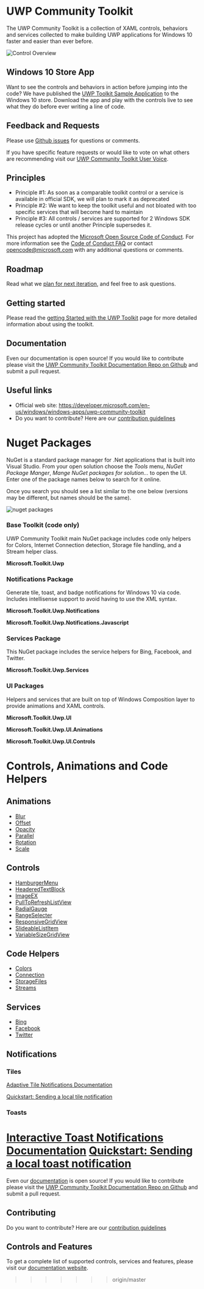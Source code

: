 UWP Community Toolkit
===========

The UWP Community Toolkit is a collection of XAML controls, behaviors and services collected to make building UWP applications for Windows 10 faster and easier than ever before.

![Control Overview](githubresources/images/UWP-community-toolkit-overview.png "Sample Image")

## Windows 10 Store App

Want to see the controls and behaviors in action before jumping into the code?  We have published the [UWP Toolkit Sample Application](https://www.microsoft.com/store/apps/9nblggh4tlcq) to the Windows 10 store.  Download the app and play with the controls live to see what they do before ever writing a line of code.

## Feedback and Requests

Please use [Github issues](https://github.com/Microsoft/UWPCommunityToolkit/issues) for questions or comments.

If you have specific feature requests or would like to vote on what others are recommending visit our [UWP Community Toolkit User Voice](https://aka.ms/uwpcommunitytoolkituservoice).

## Principles

 - Principle #1: As soon as a comparable toolkit control or a service is available in official SDK, we will plan to mark it as deprecated
 - Principle #2: We want to keep the toolkit useful and not bloated with too specific services that will become hard to maintain
 - Principle #3: All controls / services are supported for 2 Windows SDK release cycles or until another Principle supersedes it.

This project has adopted the [Microsoft Open Source Code of Conduct](https://opensource.microsoft.com/codeofconduct/). For more information see the [Code of Conduct FAQ](https://opensource.microsoft.com/codeofconduct/faq/) or contact [opencode@microsoft.com](mailto:opencode@microsoft.com) with any additional questions or comments.

## Roadmap

Read what we [plan for next iteration](https://github.com/Microsoft/UWPCommunityToolkit/issues?q=is%3Aopen+is%3Aissue+milestone%3Av1.1), and feel free to ask questions.

## Getting started

Please read the [getting Started with the UWP Toolkit](en-us/uwp-community-toolkit/get-started/get-started.md) page for more detailed information about using the toolkit.

## Documentation

Even our documentation is open source!  If you would like to contribute please visit the [UWP Community Toolkit Documentation Repo on Github](https://github.com/Microsoft/UWPCommunityToolkit-docs/) and submit a pull request.

## Useful links

 - Official web site: https://developer.microsoft.com/en-us/windows/windows-apps/uwp-community-toolkit
 - Do you want to contribute? Here are our [contribution guidelines](https://github.com/Microsoft/UWPCommunityToolkit/blob/master/contributing.md)


# Nuget Packages

NuGet is a standard package manager for .Net applications that is built into Visual Studio. From your open solution choose the *Tools* menu, *NuGet Package Manger*, *Mange NuGet packages for solution...* to open the UI.  Enter one of the package names below to search for it online.

Once you search you should see a list similar to the one below (versions may be different, but names should be the same).

![nuget packages](githubresources/images/NugetPackages.png "Nuget Packages")

### Base Toolkit (code only) 

UWP Community Toolkit main NuGet package includes code only helpers for Colors, Internet Connection detection, Storage file handling, and a Stream helper class.

**Microsoft.Toolkit.Uwp**

### Notifications Package

Generate tile, toast, and badge notifications for Windows 10 via code.  Includes intellisense support to avoid having to use the XML syntax.

**Microsoft.Toolkit.Uwp.Notifications**

**Microsoft.Toolkit.Uwp.Notifications.Javascript**

### Services Package
This NuGet package includes the service helpers for Bing, Facebook, and Twitter.

**Microsoft.Toolkit.Uwp.Services**

### UI Packages
Helpers and services that are built on top of Windows Composition layer to provide animations and XAML controls.

**Microsoft.Toolkit.Uwp.UI**

**Microsoft.Toolkit.Uwp.UI.Animations**

**Microsoft.Toolkit.Uwp.UI.Controls**


# Controls, Animations and Code Helpers

## Animations

- [Blur](animations/blur.htm)
- [Offset](animations/offset.htm)
- [Opacity](animations/opacity.htm)
- [Parallel](animations/parallax.htm)
- [Rotation](animations/rotation.htm)
- [Scale](animations/scale.htm)

## Controls

- [HamburgerMenu](controls/hamburgerMenu.htm)
- [HeaderedTextBlock](controls/headeredTextBlock.htm)
- [ImageEX](controls/ImageEx.htm)
- [PullToRefreshListView](controls/PullToRefreshListView.htm)
- [RadialGauge](controls/RadialGauge.htm)
- [RangeSelecter](controls/RangeSelector..htm)
- [ResponsiveGridView](controls/ResponsiveGridView.htm)
- [SlideableListItem](controls/SlideableListItem.htm)
- [VariableSizeGridView](controls/VariableSizeGridView.htm)

## Code Helpers

- [Colors](helpers/colors.htm)
- [Connection](helpers/connectionHelper.htm)
- [StorageFiles](helpers/storagefiles.htm)
- [Streams](helpers/streams.htm)

## Services

- [Bing](services/bing.htm)
- [Facebook](services/facebook.htm)
- [Twitter](services/twitter.htm)

## Notifications

### Tiles
[Adaptive Tile Notifications Documentation](https://blogs.msdn.microsoft.com/tiles_and_toasts/2015/06/30/adaptive-tile-templates-schema-and-documentation/)

[Quickstart: Sending a local tile notification](https://blogs.msdn.microsoft.com/tiles_and_toasts/2015/10/05/quickstart-sending-a-local-tile-notification-in-windows-10/)

### Toasts
[Interactive Toast Notifications Documentation](https://blogs.msdn.microsoft.com/tiles_and_toasts/2015/07/02/adaptive-and-interactive-toast-notifications-for-windows-10/)
[Quickstart: Sending a local toast notification](https://blogs.msdn.microsoft.com/tiles_and_toasts/2015/07/08/quickstart-sending-a-local-toast-notification-and-handling-activations-from-it-windows-10/)
=======
Even our [documentation](https://developer.microsoft.com/en-us/windows/windows-apps/uwp-community-toolkit) is open source!  If you would like to contribute please visit the [UWP Community Toolkit Documentation Repo on Github](https://github.com/Microsoft/UWPCommunityToolkit-docs/) and submit a pull request.

## Contributing
Do you want to contribute? Here are our [contribution guidelines](https://github.com/Microsoft/UWPCommunityToolkit/blob/master/contributing.md)

## Controls and Features
To get a complete list of supported controls, services and features, please visit our [documentation website](https://developer.microsoft.com/en-us/windows/windows-apps/uwp-community-toolkit).
>>>>>>> origin/master
